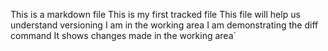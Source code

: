 This is a markdown file
This is my first tracked file
This file will help us understand versioning
I am in the working area
I am demonstrating the diff command
It shows changes made in the working area`
